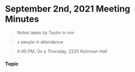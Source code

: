 # September 2nd, 2021 Meeting Minutes
> Notes taken by Taylor in vim

> x people in attendance

> 6:40 PM, On a Thursday, 2225 Kohrman Hall

### Topic
